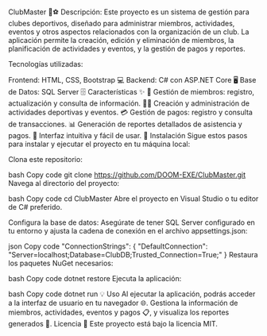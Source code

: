 ClubMaster 🏅⚽
Descripción:
Este proyecto es un sistema de gestión para clubes deportivos, diseñado para administrar miembros, actividades, eventos y otros aspectos relacionados con la organización de un club. La aplicación permite la creación, edición y eliminación de miembros, la planificación de actividades y eventos, y la gestión de pagos y reportes.

Tecnologías utilizadas:

Frontend: HTML, CSS, Bootstrap 💻
Backend: C# con ASP.NET Core 🖥️
Base de Datos: SQL Server 🗄️
Características ✨
👤 Gestión de miembros: registro, actualización y consulta de información.
🏋️‍♂️ Creación y administración de actividades deportivas y eventos.
💳 Gestión de pagos: registro y consulta de transacciones.
📊 Generación de reportes detallados de asistencia y pagos.
🎨 Interfaz intuitiva y fácil de usar.
🚀 Instalación
Sigue estos pasos para instalar y ejecutar el proyecto en tu máquina local:

Clona este repositorio:

bash
Copy code
git clone https://github.com/DOOM-EXE/ClubMaster.git
Navega al directorio del proyecto:

bash
Copy code
cd ClubMaster
Abre el proyecto en Visual Studio o tu editor de C# preferido.

Configura la base de datos:
Asegúrate de tener SQL Server configurado en tu entorno y ajusta la cadena de conexión en el archivo appsettings.json:

json
Copy code
"ConnectionStrings": {
  "DefaultConnection": "Server=localhost;Database=ClubDB;Trusted_Connection=True;"
}
Restaura los paquetes NuGet necesarios:

bash
Copy code
dotnet restore
Ejecuta la aplicación:

bash
Copy code
dotnet run
💡 Uso
Al ejecutar la aplicación, podrás acceder a la interfaz de usuario en tu navegador 🌐.
Gestiona la información de miembros, actividades, eventos y pagos 📋, y visualiza los reportes generados 📑.
Licencia 📄
Este proyecto está bajo la licencia MIT.

